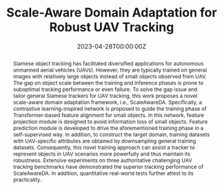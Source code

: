 ---
title: "Scale-Aware Domain Adaptation for Robust UAV Tracking"
authors:
- Changhong Fu
- Tenga Li
- admin
- Guangze Zheng
- Sihang Li
- Peng Lu
date: "2023-04-28T00:00:00Z"
doi: ""

# Schedule page publish date (NOT publication's date).
publishDate: "2023-04-28T00:00:00Z"

# Publication type.
# Legend: 0 = Uncategorized; 1 = Conference paper; 2 = Journal article;
# 3 = Preprint / Working Paper; 4 = Report; 5 = Book; 6 = Book section;
# 7 = Thesis; 8 = Patent
publication_types: ["2"]

# Publication name and optional abbreviated publication name.
publication: IEEE Robotics and Automation Letters, 2023 (JCR Q2, IF = 5.2).
publication_short: '*IEEE RA-L* (JCR Q2, IF = 5.2)'

abstract: Siamese object tracking has facilitated diversified applications for autonomous unmanned aerial vehicles (UAVs). However, they are typically trained on general images with relatively large objects instead of small objects observed from UAV. The gap on object scale between the training and inference phases is prone to suboptimal tracking performance or even failure. To solve the gap issue and tailor general Siamese trackers for UAV tracking, this work proposes a novel scale-aware domain adaptation framework, i.e., ScaleAwareDA. Specifically, a contrastive learning-inspired network is proposed to guide the training phase of Transformer-based feature alignment for small objects. In this network, feature projection module is designed to avoid information loss of small objects. Feature prediction module is developed to drive the aforementioned training phase in a self-supervised way. In addition, to construct the target domain, training datasets with UAV-specific attributes are obtained by downsampling general training datasets. Consequently, this novel training approach can assist a tracker to represent objects in UAV scenarios more powerfully and thus maintain its robustness. Extensive experiments on three authoritative challenging UAV tracking benchmarks have demonstrated the superior tracking performance of ScaleAwareDA. In addition, quantitative real-world tests further attest to its practicality.
# Summary. An optional shortened abstract.
# summary: '<font color=DAB88B>IEEE RA-L with ICRA2022.</font> *Trained a spatial-channel transformer-based low-light enhancer in a novel task-related manner, to facilitate nighttime aerial tracking significantly.*'

tags:
- Unmanned aerial vehicle
- Visual object tracking
- Transformer-based domain adaptation
- Contrastive learning-inspired training
featured: false

links:
#- name: Custom Link
#  url: http://example.org
url_pdf: https://ieeexplore.ieee.org/abstract/document/10111056
url_code: https://github.com/vision4robotics/ScaleAwareDA
url_dataset: ''
url_poster: ''
url_project: ''
url_slides: ''
url_source: ''
url_video: https://www.youtube.com/watch?v=mIunErVTXPI

# Featured image
# To use, add an image named `featured.jpg/png` to your page's folder. 
image:
  caption: ""
  focal_point: ""
  preview_only: false

# Associated Projects (optional).
#   Associate this publication with one or more of your projects.
#   Simply enter your project's folder or file name without extension.
#   E.g. `internal-project` references `content/project/internal-project/index.md`.
#   Otherwise, set `projects: []`.
# projects:
# - internal-project

# Slides (optional).
#   Associate this publication with Markdown slides.
#   Simply enter your slide deck's filename without extension.
#   E.g. `slides: "example"` references `content/slides/example/index.md`.
#   Otherwise, set `slides: ""`.
# slides: example


# <!-- <center>
# ![Star_plot](featured.jpg)
# <small>Overall performance of SOTA trackers with the proposed SCT enabled (markers in a dark color) or not (markers in a light color) in the newly constructed nighttime UAV tracking benchmark---DarkTrack2021. SCT significantly boosts the nighttime tracking performance of trackers in a plug-and-play manner.</small>
# </center> -->

---